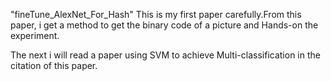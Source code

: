 "fineTune_AlexNet_For_Hash" 
This is my first paper carefully.From this paper, i get a method to get the binary code of a picture and Hands-on the experiment.

The next i will read a paper using SVM to achieve Multi-classification in the citation of this paper.
